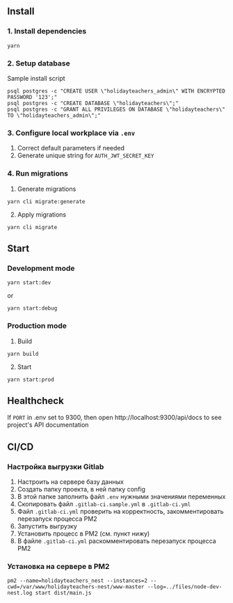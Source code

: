 ## Install

### 1. Install dependencies

```shell
yarn
```

### 2. Setup database

Sample install script

```shell
psql postgres -c "CREATE USER \"holidayteachers_admin\" WITH ENCRYPTED PASSWORD '123';"
psql postgres -c "CREATE DATABASE \"holidayteachers\";"
psql postgres -c "GRANT ALL PRIVILEGES ON DATABASE \"holidayteachers\" TO \"holidayteachers_admin\";"
```

### 3. Configure local workplace via `.env`

1. Correct default parameters if needed
2. Generate unique string for `AUTH_JWT_SECRET_KEY`

### 4. Run migrations

1. Generate migrations
```shell
yarn cli migrate:generate
```

2. Apply migrations
```shell
yarn cli migrate
```

## Start

### Development mode

```shell
yarn start:dev
```
or
```shell
yarn start:debug
```

### Production mode

1. Build

```shell
yarn build
```
2. Start

```shell
yarn start:prod
```

## Healthcheck

If `PORT` in .env set to 9300, then open http://localhost:9300/api/docs to see project's API documentation

## CI/CD

### Настройка выгрузки Gitlab

1. Настроить на сервере базу данных
2. Создать папку проекта, в ней папку config
3. В этой папке заполнить файл `.env` нужными значениями переменных
4. Скопировать файл `.gitlab-ci.sample.yml` в `.gitlab-ci.yml`
5. Файл `.gitlab-ci.yml` проверить на корректность, закомментировать перезапуск процесса PM2
6. Запустить выгрузку
7. Установить процесс в PM2 (см. пункт нижу)
8. В файле `.gitlab-ci.yml` раскомментировать перезапуск процесса PM2

### Установка на сервере в PM2

```shell
pm2 --name=holidayteachers_nest --instances=2 --cwd=/var/www/holidayteachers-nest/www-master --log=../files/node-dev-nest.log start dist/main.js
```
